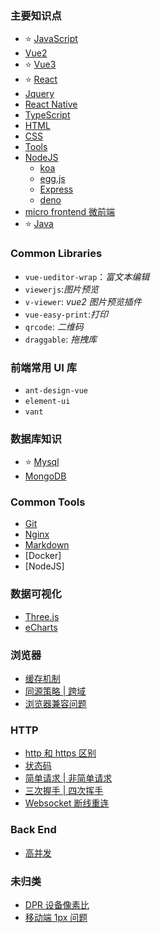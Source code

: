 ### 主要知识点

- ⭐️ [JavaScript](./JavaScript/index.md)
- [Vue2](./Vue2/index.md)
- ⭐️ [Vue3](./Vue3/index.md)
- ⭐️ [React](./React/index.md)
- [Jquery]()
- [React Native]()
- [TypeScript](./TypeScript/index.md)
- [HTML](./HTML/index.md)
- [CSS](./CSS/index.md)
- [Tools](./Tools/index.md)
- [NodeJS](./NodeJS/index.md)
  - [koa]()
  - [egg.js]()
  - [Express](./NodeJS/express/index.md)
  - [deno]()
- [micro frontend 微前端](./MicroFrontend/index.md)
- ⭐️ [Java](./Java/index.md)

### Common Libraries

- `vue-ueditor-wrap`：_富文本编辑_
- `viewerjs`:_图片预览_
- `v-viewer`: _vue2 图片预览插件_
- `vue-easy-print`:_打印_
- `qrcode`: _二维码_
- `draggable`: _拖拽库_

### 前端常用 UI 库

- `ant-design-vue`
- `element-ui`
- `vant`

### 数据库知识

- ⭐️ [Mysql](./Databases/mysql.md)
- [MongoDB]()

### Common Tools

- [Git](./Commands/Git.md)
- [Nginx](./Commands/Nginx/index.md)
- [Markdown](./Tools/markdown/index.md)
- [Docker]
- [NodeJS]

### 数据可视化

- [Three.js]()
- [eCharts]()

### 浏览器

- [缓存机制]()
- [同源策略 | 跨域](./Browsers/cors/index.md)
- [浏览器兼容问题]()

### HTTP

- [http 和 https 区别]()
- [状态码]()
- [简单请求 | 非简单请求]()
- [三次握手 | 四次挥手]()
- [Websocket 断线重连]()

### Back End

- [高并发]()

### 未归类

- [DPR 设备像素比]()
- [移动端 1px 问题]()
